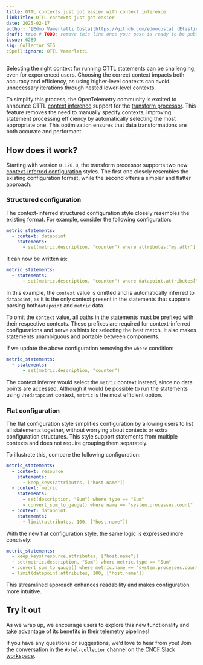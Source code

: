 ```yaml
---
title: OTTL contexts just got easier with context inference
linkTitle: OTTL contexts just got easier
date: 2025-02-17
author: '[Edmo Vamerlatti Costa](https://github.com/edmocosta) (Elastic)'
draft: true # TODO: remove this line once your post is ready to be published
issue: 6289
sig: Collector SIG
cSpell:ignore: OTTL Vamerlatti
---
```


Selecting the right context for running OTTL statements can be challenging, even
for experienced users. Choosing the correct context impacts both accuracy and
efficiency, as using higher-level contexts can avoid unnecessary iterations
through nested lower-level contexts.

To simplify this process, the OpenTelemetry community is excited to announce
OTTL
[context inference](https://github.com/open-telemetry/opentelemetry-collector-contrib/blob/main/processor/transformprocessor/README.md#context-inference)
support for the
[transform processor](https://github.com/open-telemetry/opentelemetry-collector-contrib/blob/main/processor/transformprocessor).
This feature removes the need to manually specify contexts, improving statement
processing efficiency by automatically selecting the most appropriate one. This
optimization ensures that data transformations are both accurate and performant.

## How does it work?

Starting with version `0.120.0`, the transform processor supports two new
[context-inferred configuration](https://github.com/open-telemetry/opentelemetry-collector-contrib/blob/main/processor/transformprocessor/README.md#context-inferred-configurations)
styles. The first one closely resembles the existing configuration format, while
the second offers a simpler and flatter approach.

### Structured configuration

The context-inferred structured configuration style closely resembles the
existing format. For example, consider the following configuration:

```yaml
metric_statements:
  - context: datapoint
    statements:
      - set(metric.description, "counter") where attributes["my.attr"] == "some"
```

It can now be written as:

<!-- prettier-ignore-start -->
```yaml
metric_statements:
  - statements:
      - set(metric.description, "counter") where datapoint.attributes["my.attr"] == "some"
```
<!-- prettier-ignore-end -->

In this example, the `context` value is omitted and is automatically inferred
to `datapoint`, as it is the only context present in the statements that
supports parsing both`datapoint` and `metric` data.

To omit the `context` value, all paths in the statements must be prefixed with their respective contexts.
These prefixes are required for context-inferred configurations and serve as
hints for selecting the best match. It also makes statements unambiguous and
portable between components.

If we update the above configuration removing the `where` condition:

```yaml
metric_statements:
  - statements:
      - set(metric.description, "counter")
```

The context inferrer would select the `metric` context instead, since
no data points are accessed. Although it would be possible to run the
statements using the`datapoint` context, `metric` is the most efficient option.

### Flat configuration

The flat configuration style simplifies configuration by allowing users to
list all statements together, without worrying about contexts or extra
configuration structures. This style support statements from multiple contexts
and does not require grouping them separately.

To illustrate this, compare the following configuration:

```yaml
metric_statements:
  - context: resource
    statements:
      - keep_keys(attributes, ["host.name"])
  - context: metric
    statements:
      - set(description, "Sum") where type == "Sum"
      - convert_sum_to_gauge() where name == "system.processes.count"
  - context: datapoint
    statements:
      - limit(attributes, 100, ["host.name"])
```

With the new flat configuration style, the same logic is expressed more
concisely:

```yaml
metric_statements:
  - keep_keys(resource.attributes, ["host.name"])
  - set(metric.description, "Sum") where metric.type == "Sum"
  - convert_sum_to_gauge() where metric.name == "system.processes.count"
  - limit(datapoint.attributes, 100, ["host.name"])
```

This streamlined approach enhances readability and makes configuration more
intuitive.

## Try it out

As we wrap up, we encourage users to explore this new functionality and take
advantage of its benefits in their telemetry pipelines!

If you have any questions or suggestions, we’d love to hear from you! Join the
conversation in the `#otel-collector` channel on the
[CNCF Slack workspace](https://slack.cncf.io/).
